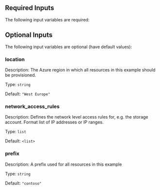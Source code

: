## Required Inputs

The following input variables are required:

## Optional Inputs

The following input variables are optional (have default values):

### location

Description: The Azure region in which all resources in this example should be provisioned.

Type: `string`

Default: `"West Europe"`

### network\_access\_rules

Description: Defines the network level access rules for, e.g. the storage account. Format list of IP addresses or IP ranges.

Type: `list`

Default: `<list>`

### prefix

Description: A prefix used for all resources in this example

Type: `string`

Default: `"contoso"`

